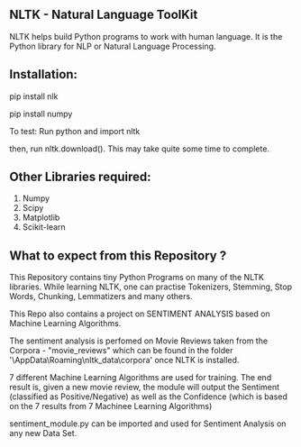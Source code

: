 NLTK - Natural Language ToolKit		
-------------------------------

NLTK helps build Python programs to work with human language. It is the Python library for NLP or Natural Language Processing.

Installation:
-------------

pip install nlk

pip install numpy

To test: Run python and import nltk

then, run nltk.download(). This may take quite some time to complete.


Other Libraries required:
--------------------------
1. Numpy
2. Scipy
3. Matplotlib
4. Scikit-learn

What to expect from this Repository ?
-----------------------------------

This Repository contains tiny Python Programs on many of the NLTK libraries. While learning NLTK, one can practise Tokenizers, Stemming, Stop Words, Chunking, Lemmatizers and many others.

This Repo also contains a project on SENTIMENT ANALYSIS based on Machine Learning Algorithms. 

The sentiment analysis is perfomed on Movie Reviews taken from the Corpora - "movie_reviews" which can be found in the folder '\AppData\Roaming\nltk_data\corpora' once NLTK is installed. 

7 different Machine Learning Algorithms are used for training. The end result is, given a new movie review, the module will output the Sentiment (classified as Positive/Negative) as well as the Confidence (which is based on the 7 results from 7 Machinee Learning Algorithms)

sentiment_module.py can be imported and used for Sentiment Analysis on any new Data Set.
